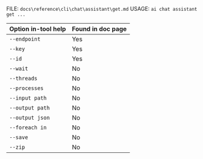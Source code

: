 ﻿FILE: `docs\reference\cli\chat\assistant\get.md`
USAGE: `ai chat assistant get ...`

| Option in-tool help | Found in doc page |
|---------------------|------------------|
| `--endpoint` | Yes |
| `--key` | Yes |
| `--id` | Yes |
| `--wait` | No |
| `--threads` | No |
| `--processes` | No |
| `--input path` | No |
| `--output path` | No |
| `--output json` | No |
| `--foreach in` | No |
| `--save` | No |
| `--zip` | No |